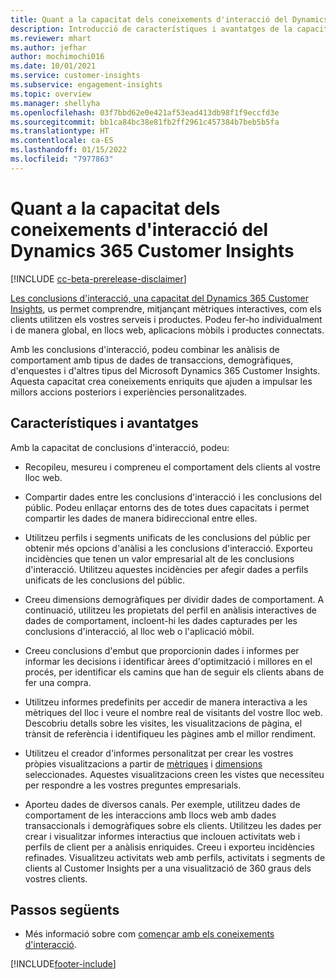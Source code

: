 ```yaml
---
title: Quant a la capacitat dels coneixements d'interacció del Dynamics 365 Customer Insights
description: Introducció de característiques i avantatges de la capacitat dels coneixements d'interacció.
ms.reviewer: mhart
ms.author: jefhar
author: mochimochi016
ms.date: 10/01/2021
ms.service: customer-insights
ms.subservice: engagement-insights
ms.topic: overview
ms.manager: shellyha
ms.openlocfilehash: 03f7bbd62e0e421af53ead413db98f1f9eccfd3e
ms.sourcegitcommit: bb1ca84bc38e81fb2ff2961c457384b7beb5b5fa
ms.translationtype: HT
ms.contentlocale: ca-ES
ms.lasthandoff: 01/15/2022
ms.locfileid: "7977863"
---
```

# <a name="about-dynamics-365-customer-insights-engagement-insights-capability"></a>Quant a la capacitat dels coneixements d'interacció del Dynamics 365 Customer Insights 

[!INCLUDE [cc-beta-prerelease-disclaimer](includes/cc-beta-prerelease-disclaimer.md)]

[Les conclusions d'interacció, una capacitat del Dynamics 365 Customer Insights](https://dynamics.microsoft.com/ai/customer-insights/engagement-insights-capability/), us permet comprendre, mitjançant mètriques interactives, com els clients utilitzen els vostres serveis i productes. Podeu fer-ho individualment i de manera global, en llocs web, aplicacions mòbils i productes connectats.

Amb les conclusions d'interacció, podeu combinar les anàlisis de comportament amb tipus de dades de transaccions, demogràfiques, d'enquestes i d'altres tipus del Microsoft Dynamics 365 Customer Insights. Aquesta capacitat crea coneixements enriquits que ajuden a impulsar les millors accions posteriors i experiències personalitzades.

## <a name="features-and-benefits"></a>Característiques i avantatges

Amb la capacitat de conclusions d'interacció, podeu:

- Recopileu, mesureu i compreneu el comportament dels clients al vostre lloc web.

- Compartir dades entre les conclusions d'interacció i les conclusions del públic. Podeu enllaçar entorns des de totes dues capacitats i permet compartir les dades de manera bidireccional entre elles.

- Utilitzeu perfils i segments unificats de les conclusions del públic per obtenir més opcions d'anàlisi a les conclusions d'interacció. Exporteu incidències que tenen un valor empresarial alt de les conclusions d'interacció. Utilitzeu aquestes incidències per afegir dades a perfils unificats de les conclusions del públic.

- Creeu dimensions demogràfiques per dividir dades de comportament. A continuació, utilitzeu les propietats del perfil en anàlisis interactives de dades de comportament, incloent-hi les dades capturades per les conclusions d'interacció, al lloc web o l'aplicació mòbil.

- Creeu conclusions d'embut que proporcionin dades i informes per informar les decisions i identificar àrees d'optimització i millores en el procés, per identificar els camins que han de seguir els clients abans de fer una compra. 

-  Utilitzeu informes predefinits per accedir de manera interactiva a les mètriques del lloc i veure el nombre real de visitants del vostre lloc web. Descobriu detalls sobre les visites, les visualitzacions de pàgina, el trànsit de referència i identifiqueu les pàgines amb el millor rendiment.

- Utilitzeu el creador d'informes personalitzat per crear les vostres pròpies visualitzacions a partir de [mètriques](glossary.md) i [dimensions](glossary.md) seleccionades. Aquestes visualitzacions creen les vistes que necessiteu per respondre a les vostres preguntes empresarials.

- Aporteu dades de diversos canals. Per exemple, utilitzeu dades de comportament de les interaccions amb llocs web amb dades transaccionals i demogràfiques sobre els clients. Utilitzeu les dades per crear i visualitzar informes interactius que inclouen activitats web i perfils de client per a anàlisis enriquides. Creeu i exporteu incidències refinades. Visualitzeu activitats web amb perfils, activitats i segments de clients al Customer Insights per a una visualització de 360 graus dels vostres clients.

## <a name="next-steps"></a>Passos següents

- Més informació sobre com [començar amb els coneixements d'interacció](get-started.md).


[!INCLUDE[footer-include](../includes/footer-banner.md)]

